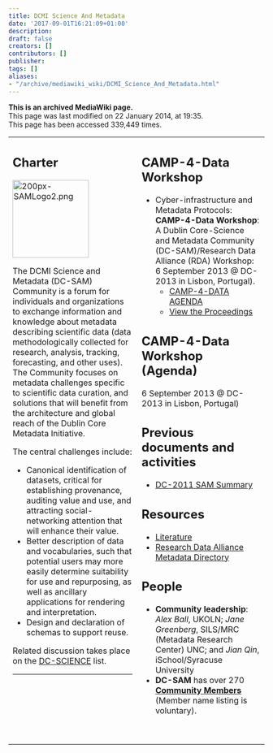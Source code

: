 ```yaml
---
title: DCMI Science And Metadata
date: '2017-09-01T16:21:09+01:00'
description: 
draft: false
creators: []
contributors: []
publisher: 
tags: []
aliases:
- "/archive/mediawiki_wiki/DCMI_Science_And_Metadata.html"
---
```


 **This is an archived MediaWiki page.**  
This page was last modified on 22 January 2014, at 19:35.  
This page has been accessed 339,449 times.

<table width="100%" border="0">
  <tr>
    <td valign="top" width="45%">
      <h2> <span class="mw-headline" id="Charter"> Charter </span>
      </h2>
      <div class="floatright"><a href="/archive/mediawiki_wiki/images/200px-SAMLogo2.png" class="image"><img alt="200px-SAMLogo2.png" src="/archive/mediawiki_wiki/images/200px-SAMLogo2.png" width="150" height="153"></a></div>
      <p>The DCMI Science and Metadata (DC-SAM) Community is a forum for individuals and organizations to exchange information and knowledge about metadata describing scientific data (data methodologically collected for research, analysis, tracking, forecasting, and other uses). The Community focuses on metadata challenges specific to scientific data curation, and solutions that will benefit from the architecture and global reach of the Dublin Core Metadata Initiative.
      </p>
      <p>The central challenges include:
      </p>
      <ul>
        <li> Canonical identification of datasets, critical for establishing provenance, auditing value and use, and attracting social-networking attention that will enhance their value.
        </li>
        <li> Better description of data and vocabularies, such that potential users may more easily determine suitability for use and repurposing, as well as ancillary applications for rendering and interpretation.
        </li>
        <li> Design and declaration of schemas to support reuse.
        </li>
      </ul>
      <p>Related discussion takes place on the <a href="http://www.jiscmail.ac.uk/cgi-bin/wa.exe?SUBED1=dc-science&amp;A=1" class="external text" rel="nofollow">DC-SCIENCE</a> list.
      </p>
      <hr>
      <p><br>
      </p>
    </td>
    <td valign="top" width="45%" style="padding-left:10px">
      <h2> <span class="mw-headline" id="CAMP-4-Data_Workshop"> CAMP-4-Data Workshop </span>
      </h2>
      <ul>
        <li> Cyber-infrastructure and Metadata Protocols: <b>CAMP-4-Data Workshop</b>: A Dublin Core-Science and Metadata Community (DC-SAM)/Research Data Alliance (RDA) Workshop: 6 September 2013 @ DC-2013 in Lisbon, Portugal).
          <ul>
            <li> <a href="/archive/mediawiki_wiki/DC_2013_SAM_Science_and_Metadata_CAMP_4_DATA_AGENDA" title="DC 2013 SAM Science and Metadata CAMP 4 DATA AGENDA">CAMP-4-DATA AGENDA</a>
            </li>
            <li> <a href="http://dcevents.dublincore.org/IntConf/dc-2013/schedConf/presentations?searchField=&amp;searchMatch=&amp;search=&amp;track=32%7C" class="external text" rel="nofollow">View the Proceedings</a>
            </li>
          </ul>
        </li>
      </ul>
      <h2> <span class="mw-headline" id="CAMP-4-Data_Workshop_.28Agenda.29"> CAMP-4-Data Workshop (Agenda) </span>
      </h2>
      <p>6 September 2013 @ DC-2013 in Lisbon, Portugal)
      </p>
      <h2> <span class="mw-headline" id="Previous_documents_and_activities"> Previous documents and activities </span>
      </h2>
      <ul>
        <li> <a href="/archive/mediawiki_wiki/DC2011_SAM_Science_and_Metadata_Agenda_and_Meeting_Summary" title="DC2011 SAM Science and Metadata Agenda and Meeting Summary">DC-2011 SAM Summary</a>
        </li>
      </ul>
      <h2> <span class="mw-headline" id="Resources"> Resources </span>
      </h2>
      <ul>
        <li> <a href="/archive/mediawiki_wiki/DCMI_Science_and_Metadata_Literature" title="DCMI Science and Metadata Literature">Literature</a>
        </li>
        <li> <a href="/archive/mediawiki_wiki/DCMI_Science_and_Metadata_%7E_Research_Data_Alliance_(RDA)_Metadata_Directory" title="DCMI Science and Metadata ~ Research Data Alliance (RDA) Metadata Directory">Research Data Alliance Metadata Directory</a>
        </li>
      </ul>
      <h2> <span class="mw-headline" id="People"> People </span>
      </h2>
      <ul>
        <li> <b>Community leadership</b>: <i> Alex Ball</i>, UKOLN; <i>Jane Greenberg</i>, SILS/MRC (Metadata Research Center) UNC; and <i>Jian Qin</i>, iSchool/Syracuse University
        </li>
        <li> <b>DC-SAM</b> has over 270 <a href="/archive/mediawiki_wiki/DCMI_Science_and_Metadata_Members" title="DCMI Science and Metadata Members"><b>Community Members</b></a> (Member name listing is voluntary).
        </li>
      </ul>
      <p><br>
      </p>
    </td>
  </tr>
</table>

